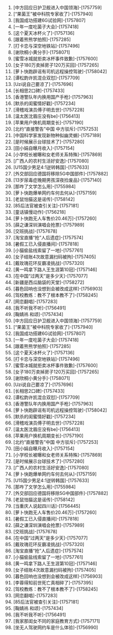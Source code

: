 
1. [中方回应日护卫舰进入中国领海]-[1757759]
1. [“果菌王”被中科院专家收了]-[1757940]
1. [我国成功搭建6G试验网]-[1757807]
1. [一年一度吃菌子大会]-[1757418]
1. [这个夏天冰杯火了]-[1757136]
1. [跟着熊熊学拍照]-[1757285]
1. [打卡恋与深空地铁站]-[1757496]
1. [谢欣桐小黄分手]-[1758071]
1. [蜜雪冰城就拒卖冰杯事件致歉]-[1757600]
1. [女子180万卖掉房子120万买回]-[1757265]
1. [萝卜快跑辟谣有司机远程操控驾驶]-[1758042]
1. [谭松韵许凯混合双怼]-[1757709]
1. [Uzi说自己要凉了]-[1757696]
1. [长相思2口碑]-[1757433]
1. [香港警队年内换用国产手枪]-[1757963]
1. [默杀的闺蜜情好戳]-[1757234]
1. [滑稽戏演员傅子明去世]-[1757228]
1. [温太医沈眉庄没有be]-[1756413]
1. [苹果用户换机周期变长]-[1757190]
1. [北约“直接警告”中国 中方驳斥]-[1757253]
1. [中国科学家发现新物种拟幽灵蛸]-[1757189]
1. [是时候展示台球技术了]-[1757280]
1. [田小娟自曝月收入]-[1757154]
1. [小学校长被曝和女老师关系特殊]-[1757869]
1. [广西人的农村生活好安逸]-[1757080]
1. [U15国少男足4:1逆转韩国]-[1757633]
1. [外交部回应德国将移除5G中国部件]-[1757882]
1. [13岁尿毒症晚期男孩深夜捡废品]-[1757140]
1. [那咋了文学怎么用]-[1755984]
1. [萝卜快跑爆单网约车何去何从]-[1757159]
1. [老鼠怕猫这是谣传]-[1758142]
1. [85后法官被查引关注]-[1757181]
1. [童话镇慢动作]-[1756218]
1. [萝卜快跑无人车售价20.46万]-[1757260]
1. [薛之谦深圳演唱会抢票]-[1757989]
1. [交班挑战]-[1757678]
1. [淘宝直播“抢”人后遗症]-[1757574]
1. [暑假工已入侵直播间]-[1757818]
1. [小猫偷盐线索留了一地]-[1757761]
1. [女子结账4次故意漏扫码被拘]-[1757405]
1. [戴玫瑰花环反霸凌挑战]-[1757320]
1. [黄一鸣拿下路人王生涯第10冠]-[1757146]
1. [在中国“过两天”是多少天]-[1757077]
1. [新疆是西瓜脑袋的天堂]-[1758272]
1. [暮色回响也没想到会被改成这样]-[1756903]
1. [驾校教练：教不了根本教不了]-[1758245]
1. [网恋翻唱]-[1757283]
1. [我不听我不听]-[1756491]
1. [鞠婧祎 和颂]-[1757434]
1. [中方回应日护卫舰进入中国领海]-[1757759]
1. [“果菌王”被中科院专家收了]-[1757940]
1. [我国成功搭建6G试验网]-[1757807]
1. [一年一度吃菌子大会]-[1757418]
1. [跟着熊熊学拍照]-[1757285]
1. [这个夏天冰杯火了]-[1757136]
1. [打卡恋与深空地铁站]-[1757496]
1. [蜜雪冰城就拒卖冰杯事件致歉]-[1757600]
1. [女子180万卖掉房子120万买回]-[1757265]
1. [谢欣桐小黄分手]-[1758071]
1. [Uzi说自己要凉了]-[1757696]
1. [长相思2口碑]-[1757433]
1. [谭松韵许凯混合双怼]-[1757709]
1. [香港警队年内换用国产手枪]-[1757963]
1. [萝卜快跑辟谣有司机远程操控驾驶]-[1758042]
1. [默杀的闺蜜情好戳]-[1757234]
1. [滑稽戏演员傅子明去世]-[1757228]
1. [温太医沈眉庄没有be]-[1756413]
1. [苹果用户换机周期变长]-[1757190]
1. [北约“直接警告”中国 中方驳斥]-[1757253]
1. [田小娟自曝月收入]-[1757154]
1. [小学校长被曝和女老师关系特殊]-[1757869]
1. [是时候展示台球技术了]-[1757280]
1. [广西人的农村生活好安逸]-[1757080]
1. [萝卜快跑爆单网约车何去何从]-[1757159]
1. [U15国少男足4:1逆转韩国]-[1757633]
1. [那咋了文学怎么用]-[1755984]
1. [外交部回应德国将移除5G中国部件]-[1757882]
1. [老鼠怕猫这是谣传]-[1758142]
1. [当重庆人说起四川话]-[1756445]
1. [萝卜快跑无人车售价20.46万]-[1757260]
1. [暑假工已入侵直播间]-[1757818]
1. [薛之谦深圳演唱会抢票]-[1757989]
1. [交班挑战]-[1757678]
1. [在中国“过两天”是多少天]-[1757077]
1. [戴玫瑰花环反霸凌挑战]-[1757320]
1. [淘宝直播“抢”人后遗症]-[1757574]
1. [小猫偷盐线索留了一地]-[1757761]
1. [黄一鸣拿下路人王生涯第10冠]-[1757146]
1. [女子结账4次故意漏扫码被拘]-[1757405]
1. [暮色回响也没想到会被改成这样]-[1756903]
1. [李蓉得知前世死亡真相碎了]-[1757395]
1. [驾校教练：教不了根本教不了]-[1758245]
1. [网恋翻唱]-[1757283]
1. [85后法官被查引关注]-[1757181]
1. [鞠婧祎 和颂]-[1757434]
1. [我不听我不听]-[1756491]
1. [我家那闺女不同的家庭教育方式]-[1757171]
1. [坐无人驾驶网约车是什么体验]-[1756990]